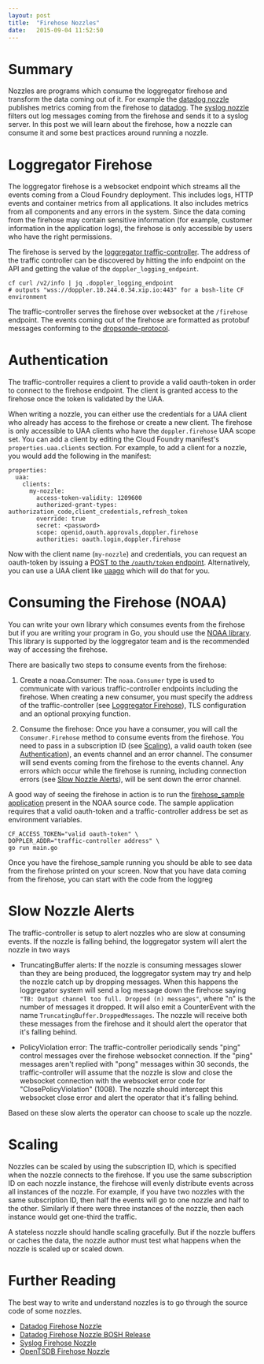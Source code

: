 ```yaml
---
layout: post
title:  "Firehose Nozzles"
date:   2015-09-04 11:52:50
---
```


# Summary

Nozzles are programs which consume the loggregator firehose and transform the data coming out of it. For example the [datadog nozzle](https://github.com/cloudfoundry-incubator/datadog-firehose-nozzle) publishes metrics coming from the firehose to [datadog](https://www.datadoghq.com). The [syslog nozzle](https://github.com/cloudfoundry-community/firehose-to-syslog) filters out log messages coming from the firehose and sends it to a syslog server. In this post we will learn about the firehose, how a nozzle can consume it and some best practices around running a nozzle.

# Loggregator Firehose

The loggregator firehose is a websocket endpoint which streams all the events coming from a Cloud Foundry deployment. This includes logs, HTTP events and container metrics from all applications. It also includes metrics from all components and any errors in the system. Since the data coming from the firehose may contain sensitive information (for example, customer information in the application logs), the firehose is only accessible by users who have the right permissions.

The firehose is served by the [loggregator traffic-controller](https://github.com/cloudfoundry/loggregator/tree/develop/src/trafficcontroller). The address of the traffic controller can be discovered by hitting the info endpoint on the API and getting the value of the `doppler_logging_endpoint`.

```
cf curl /v2/info | jq .doppler_logging_endpoint
# outputs "wss://doppler.10.244.0.34.xip.io:443" for a bosh-lite CF environment
```

The traffic-controller serves the firehose over websocket at the `/firehose` endpoint. The events coming out of the firehose are formatted as protobuf messages conforming to the [dropsonde-protocol](https://github.com/cloudfoundry/dropsonde-protocol).

# Authentication
The traffic-controller requires a client to provide a valid oauth-token in order to connect to the firehose endpoint. The client is granted access to the firehose once the token is validated by the UAA.

When writing a nozzle, you can either use the credentials for a UAA client who already has access to the firehose  or create a new client. The firehose is only accessible to UAA clients who have the `doppler.firehose` UAA scope set. You can add a client by editing the Cloud Foundry manifest's `properties.uaa.clients` section. For example, to add a client for a nozzle, you would add the following in the manifest:

```
properties:
  uaa:
    clients:
      my-nozzle:
        access-token-validity: 1209600
        authorized-grant-types: authorization_code,client_credentials,refresh_token
        override: true
        secret: <password>
        scope: openid,oauth.approvals,doppler.firehose
        authorities: oauth.login,doppler.firehose
```

Now with the client name (`my-nozzle`) and credentials, you can request an oauth-token by issuing a [POST to the `/oauth/token` endpoint](https://github.com/cloudfoundry/uaa/blob/master/docs/UAA-APIs.rst#password-grant-with-client-and-user-credentials-post-oauth-token). Alternatively, you can use a UAA client like [uaago](https://github.com/cloudfoundry-incubator/uaago) which will do that for you.


# Consuming the Firehose (NOAA)
You can write your own library which consumes events from the firehose but if you are writing your program in Go, you should use the [NOAA library](https://github.com/cloudfoundry/noaa). This library is supported by the loggregator team and is the recommended way of accessing the firehose.

There are basically two steps to consume events from the firehose:

1. Create a noaa.Consumer: The `noaa.Consumer` type is used to communicate with various traffic-controller endpoints including the firehose. When creating a new consumer, you must specify the address of the traffic-controller (see [Loggregator Firehose](#loggregator-firehose)), TLS configuration and an optional proxying function.

1. Consume the firehose: Once you have a consumer, you will call the `Consumer.Firehose` method to consume events from the firehose. You need to pass in a subscription ID (see [Scaling](#scaling)), a valid oauth token (see [Authentication](#authentication)), an events channel and an error channel. The consumer will send events coming from the firehose to the events channel. Any errors which occur while the firehose is running, including connection errors (see [Slow Nozzle Alerts](#slow-nozzle-alerts)), will be sent down the error channel.

A good way of seeing the firehose in action is to run the [firehose_sample application](https://github.com/cloudfoundry/noaa/blob/master/firehose_sample/main.go) present in the NOAA source code. The sample application requires that a valid oauth-token and a traffic-controller address be set as environment variables.

```
CF_ACCESS_TOKEN="valid oauth-token" \
DOPPLER_ADDR="traffic-controller address" \
go run main.go
```

Once you have the firehose_sample running you should be able to see data from the firehose printed on your screen. Now that you have data coming from the firehose, you can start with the code from the loggreg

# Slow Nozzle Alerts

The traffic-controller is setup to alert nozzles who are slow at consuming events. If the nozzle is falling behind, the loggregator system will alert the nozzle in two ways

- TruncatingBuffer alerts: If the nozzle is consuming messages slower than they are being produced, the loggregator system may try and help the nozzle catch up by dropping messages. When this happens the loggregator system will send a log message down the firehose saying `"TB: Output channel too full. Dropped (n) messages"`, where "n" is the number of messages it dropped. It will also emit a CounterEvent with the name `TruncatingBuffer.DroppedMessages`. The nozzle will receive both these messages from the firehose and it should alert the operator that it's falling behind.

- PolicyViolation error: The traffic-controller periodically sends "ping" control messages over the firehose websocket connection. If the "ping" messages aren't replied with "pong" messages within 30 seconds, the traffic-controller will assume that the nozzle is slow and close the websocket connection with the websocket error code for "ClosePolicyViolation" (1008). The nozzle should intercept this websocket close error and alert the operator that it's falling behind.

Based on these slow alerts the operator can choose to scale up the nozzle.

# Scaling

Nozzles can be scaled by using the subscription ID, which is specified when the nozzle connects to the firehose. If you use the same subscription ID on each nozzle instance, the firehose will evenly distribute events across all instances of the nozzle. For example, if you have two nozzles with the same subscription ID, then half the events will go to one nozzle and half to the other. Similarly if there were three instances of the nozzle, then each instance would get one-third the traffic.

A stateless nozzle should handle scaling gracefully. But if the nozzle buffers or caches the data, the nozzle author must test what happens when the nozzle is scaled up or scaled down.

# Further Reading

The best way to write and understand nozzles is to go through the source code of some nozzles.

* [Datadog Firehose Nozzle](https://github.com/cloudfoundry-incubator/datadog-firehose-nozzle)
* [Datadog Firehose Nozzle BOSH Release](https://github.com/cloudfoundry-incubator/datadog-firehose-nozzle-release)
* [Syslog Firehose Nozzle](https://github.com/cloudfoundry-community/firehose-to-syslog)
* [OpenTSDB Firehose Nozzle](https://github.com/pivotal-cloudops/opentsdb-firehose-nozzle)

